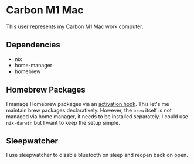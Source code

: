 # Carbon M1 Mac
This user represents my Carbon M1 Mac work computer.

## Dependencies
* nix
* home-manager
* homebrew

## Homebrew Packages
I manage Homebrew packages via an [activation hook](https://rycee.gitlab.io/home-manager/options.html#opt-home.activation). 
This let's me maintain brew packages declaratively.
However, the `brew` itself is not managed via home manager, it needs to be installed separately.
I could use `nix-darwin` but I want to keep the setup simple.

## Sleepwatcher
I use sleepwatcher to disable bluetooth on sleep and reopen back on open.
